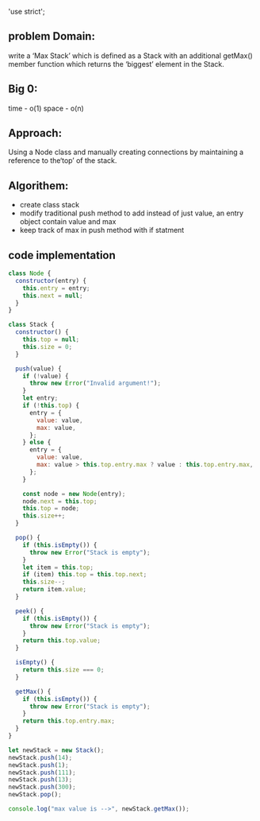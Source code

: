 'use strict';

## problem Domain:

write a ‘Max Stack’ which is defined as a Stack with an additional getMax() member function which returns the ‘biggest’ element in the Stack.

## Big 0:

time - o(1)
space - o(n)

## Approach:

Using a Node class and manually creating connections by maintaining a reference to the‘top’ of the stack.

## Algorithem:

- create class stack
- modify traditional push method to add instead of just value, an entry object
  contain value and max
- keep track of max in push method with if statment

## code implementation

```javascript
class Node {
  constructor(entry) {
    this.entry = entry;
    this.next = null;
  }
}

class Stack {
  constructor() {
    this.top = null;
    this.size = 0;
  }

  push(value) {
    if (!value) {
      throw new Error("Invalid argument!");
    }
    let entry;
    if (!this.top) {
      entry = {
        value: value,
        max: value,
      };
    } else {
      entry = {
        value: value,
        max: value > this.top.entry.max ? value : this.top.entry.max,
      };
    }

    const node = new Node(entry);
    node.next = this.top;
    this.top = node;
    this.size++;
  }

  pop() {
    if (this.isEmpty()) {
      throw new Error("Stack is empty");
    }
    let item = this.top;
    if (item) this.top = this.top.next;
    this.size--;
    return item.value;
  }

  peek() {
    if (this.isEmpty()) {
      throw new Error("Stack is empty");
    }
    return this.top.value;
  }

  isEmpty() {
    return this.size === 0;
  }

  getMax() {
    if (this.isEmpty()) {
      throw new Error("Stack is empty");
    }
    return this.top.entry.max;
  }
}

let newStack = new Stack();
newStack.push(14);
newStack.push(1);
newStack.push(111);
newStack.push(13);
newStack.push(300);
newStack.pop();

console.log("max value is -->", newStack.getMax());
```

